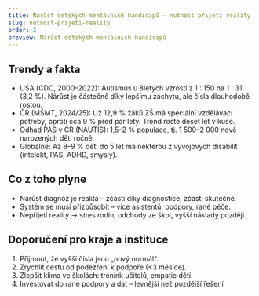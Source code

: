 ```yaml
---
title: Nárůst dětských mentálních handicapů – nutnost přijetí reality
slug: nutnost-prijeti-reality
order: 2
preview: Nárůst dětských mentálních handicapů
---
```


## Trendy a fakta ##

- USA (CDC, 2000–2022): Autismus u 8letých vzrostl z 1 : 150 na 1 : 31 (3,2 %). Nárůst je částečně díky lepšímu záchytu, ale čísla dlouhodobě rostou.
- ČR (MŠMT, 2024/25): Už 12,9 % žáků ZŠ má speciální vzdělávací potřeby, oproti cca 9 % před pár lety. Trend roste deset let v kuse.
- Odhad PAS v ČR (NAUTIS): 1,5–2 % populace, tj. 1 500–2 000 nově narozených dětí ročně.
- Globálně: Až 8–9 % dětí do 5 let má některou z vývojových disabilit (intelekt, PAS, ADHD, smysly).

## Co z toho plyne ##

- Nárůst diagnóz je realita – zčásti díky diagnostice, zčásti skutečně.
- Systém se musí přizpůsobit – více asistentů, podpory, rané péče.
- Nepřijetí reality → stres rodin, odchody ze škol, vyšší náklady později.

## Doporučení pro kraje a instituce ##

1. Přijmout, že vyšší čísla jsou „nový normál“.
2. Zrychlit cestu od podezření k podpoře (<3 měsíce).
3. Zlepšit klima ve školách: trénink učitelů, empatie dětí.
4. Investovat do rané podpory a dat – levnější než pozdější řešení

